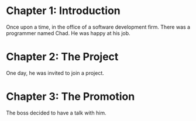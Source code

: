 # Chapter 1: Introduction

Once upon a time, in the office of a software development firm. There was a programmer named Chad. He was happy at his job.

# Chapter 2: The Project

One day, he was invited to join a project.

# Chapter 3: The Promotion

The boss decided to have a talk with him.